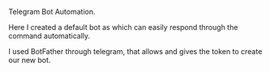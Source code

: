 Telegram Bot Automation.

Here I created a default bot as which can easily respond through the command automatically.

I used BotFather through telegram, that allows and gives the token to create our new bot.
